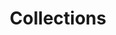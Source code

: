 ---
title: Collections
description: Collections that are part of SIBuy
permalink: /en/collection/search
layout: collection-search
---